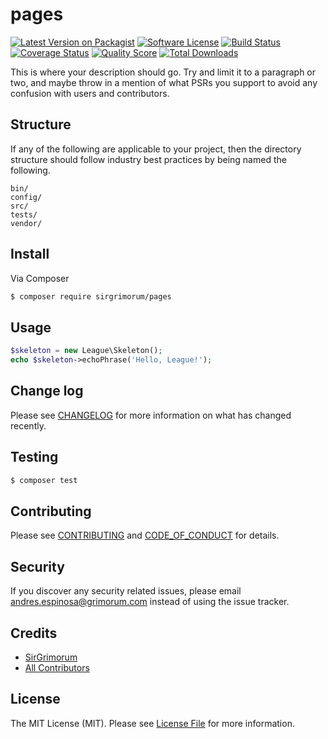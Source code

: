 # pages

[![Latest Version on Packagist][ico-version]][link-packagist]
[![Software License][ico-license]](LICENSE.md)
[![Build Status][ico-travis]][link-travis]
[![Coverage Status][ico-scrutinizer]][link-scrutinizer]
[![Quality Score][ico-code-quality]][link-code-quality]
[![Total Downloads][ico-downloads]][link-downloads]

This is where your description should go. Try and limit it to a paragraph or two, and maybe throw in a mention of what
PSRs you support to avoid any confusion with users and contributors.

## Structure

If any of the following are applicable to your project, then the directory structure should follow industry best practices by being named the following.

```
bin/        
config/
src/
tests/
vendor/
```


## Install

Via Composer

``` bash
$ composer require sirgrimorum/pages
```

## Usage

``` php
$skeleton = new League\Skeleton();
echo $skeleton->echoPhrase('Hello, League!');
```

## Change log

Please see [CHANGELOG](CHANGELOG.md) for more information on what has changed recently.

## Testing

``` bash
$ composer test
```

## Contributing

Please see [CONTRIBUTING](CONTRIBUTING.md) and [CODE_OF_CONDUCT](CODE_OF_CONDUCT.md) for details.

## Security

If you discover any security related issues, please email andres.espinosa@grimorum.com instead of using the issue tracker.

## Credits

- [SirGrimorum][link-author]
- [All Contributors][link-contributors]

## License

The MIT License (MIT). Please see [License File](LICENSE.md) for more information.

[ico-version]: https://img.shields.io/packagist/v/sirgrimorum/pages.svg?style=flat-square
[ico-license]: https://img.shields.io/badge/license-MIT-brightgreen.svg?style=flat-square
[ico-travis]: https://img.shields.io/travis/sirgrimorum/pages/master.svg?style=flat-square
[ico-scrutinizer]: https://img.shields.io/scrutinizer/coverage/g/sirgrimorum/pages.svg?style=flat-square
[ico-code-quality]: https://img.shields.io/scrutinizer/g/sirgrimorum/pages.svg?style=flat-square
[ico-downloads]: https://img.shields.io/packagist/dt/sirgrimorum/pages.svg?style=flat-square

[link-packagist]: https://packagist.org/packages/sirgrimorum/pages
[link-travis]: https://travis-ci.org/sirgrimorum/pages
[link-scrutinizer]: https://scrutinizer-ci.com/g/sirgrimorum/pages/code-structure
[link-code-quality]: https://scrutinizer-ci.com/g/sirgrimorum/pages
[link-downloads]: https://packagist.org/packages/sirgrimorum/pages
[link-author]: https://github.com/sirgrimorum
[link-contributors]: ../../contributors
